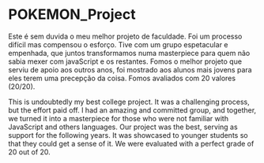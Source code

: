 # POKEMON_Project

Este é sem duvida o meu melhor projeto de faculdade.
Foi um processo difícil mas compensou o esforço.
Tive com um grupo espetacular e empenhada, que juntos transformamos numa masterpiece para quem não sabia mexer com javaScript e os restantes.
Fomos o melhor projeto que serviu de apoio aos outros anos, foi mostrado aos alunos mais jovens para eles terem uma precepção da coisa.
Fomos avaliados com 20 valores (20/20).


This is undoubtedly my best college project.
It was a challenging process, but the effort paid off.
I had an amazing and committed group, and together, we turned it into a masterpiece for those who were not familiar with JavaScript and others languages. 
Our project was the best, serving as support for the following years. It was showcased to younger students so that they could get a sense of it. 
We were evaluated with a perfect grade of 20 out of 20.
